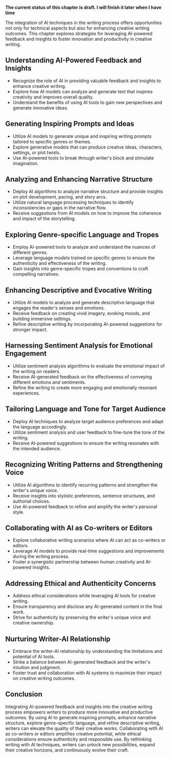 **The current status of this chapter is draft. I will finish it later when I have time**

The integration of AI techniques in the writing process offers opportunities not only for technical aspects but also for enhancing creative writing outcomes. This chapter explores strategies for leveraging AI-powered feedback and insights to foster innovation and productivity in creative writing.

Understanding AI-Powered Feedback and Insights
----------------------------------------------

* Recognize the role of AI in providing valuable feedback and insights to enhance creative writing.
* Explore how AI models can analyze and generate text that inspires creativity and improves overall quality.
* Understand the benefits of using AI tools to gain new perspectives and generate innovative ideas.

Generating Inspiring Prompts and Ideas
--------------------------------------

* Utilize AI models to generate unique and inspiring writing prompts tailored to specific genres or themes.
* Explore generative models that can produce creative ideas, characters, settings, or plot twists.
* Use AI-powered tools to break through writer's block and stimulate imagination.

Analyzing and Enhancing Narrative Structure
-------------------------------------------

* Deploy AI algorithms to analyze narrative structure and provide insights on plot development, pacing, and story arcs.
* Utilize natural language processing techniques to identify inconsistencies or gaps in the narrative flow.
* Receive suggestions from AI models on how to improve the coherence and impact of the storytelling.

Exploring Genre-specific Language and Tropes
--------------------------------------------

* Employ AI-powered tools to analyze and understand the nuances of different genres.
* Leverage language models trained on specific genres to ensure the authenticity and effectiveness of the writing.
* Gain insights into genre-specific tropes and conventions to craft compelling narratives.

Enhancing Descriptive and Evocative Writing
-------------------------------------------

* Utilize AI models to analyze and generate descriptive language that engages the reader's senses and emotions.
* Receive feedback on creating vivid imagery, evoking moods, and building immersive settings.
* Refine descriptive writing by incorporating AI-powered suggestions for stronger impact.

Harnessing Sentiment Analysis for Emotional Engagement
------------------------------------------------------

* Utilize sentiment analysis algorithms to evaluate the emotional impact of the writing on readers.
* Receive AI-generated feedback on the effectiveness of conveying different emotions and sentiments.
* Refine the writing to create more engaging and emotionally resonant experiences.

Tailoring Language and Tone for Target Audience
-----------------------------------------------

* Deploy AI techniques to analyze target audience preferences and adapt the language accordingly.
* Utilize sentiment analysis and user feedback to fine-tune the tone of the writing.
* Receive AI-powered suggestions to ensure the writing resonates with the intended audience.

Recognizing Writing Patterns and Strengthening Voice
----------------------------------------------------

* Utilize AI algorithms to identify recurring patterns and strengthen the writer's unique voice.
* Receive insights into stylistic preferences, sentence structures, and authorial choices.
* Use AI-powered feedback to refine and amplify the writer's personal style.

Collaborating with AI as Co-writers or Editors
----------------------------------------------

* Explore collaborative writing scenarios where AI can act as co-writers or editors.
* Leverage AI models to provide real-time suggestions and improvements during the writing process.
* Foster a synergistic partnership between human creativity and AI-powered insights.

Addressing Ethical and Authenticity Concerns
--------------------------------------------

* Address ethical considerations while leveraging AI tools for creative writing.
* Ensure transparency and disclose any AI-generated content in the final work.
* Strive for authenticity by preserving the writer's unique voice and creative ownership.

Nurturing Writer-AI Relationship
--------------------------------

* Embrace the writer-AI relationship by understanding the limitations and potential of AI tools.
* Strike a balance between AI-generated feedback and the writer's intuition and judgment.
* Foster trust and collaboration with AI systems to maximize their impact on creative writing outcomes.

Conclusion
----------

Integrating AI-powered feedback and insights into the creative writing process empowers writers to produce more innovative and productive outcomes. By using AI to generate inspiring prompts, enhance narrative structure, explore genre-specific language, and refine descriptive writing, writers can elevate the quality of their creative works. Collaborating with AI as co-writers or editors amplifies creative potential, while ethical considerations ensure authenticity and responsible use. By rethinking writing with AI techniques, writers can unlock new possibilities, expand their creative horizons, and continuously evolve their craft.
